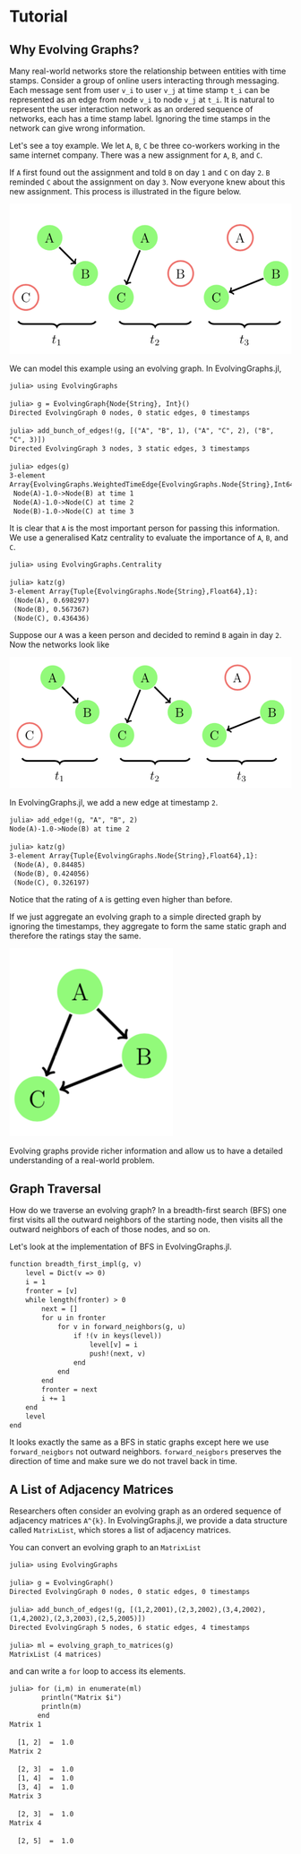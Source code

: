 # Tutorial

## Why Evolving Graphs?

Many real-world networks store the relationship between entities with time stamps. Consider a group of online users interacting through messaging. Each message sent from user `v_i` to user `v_j` at time stamp `t_i` can be represented as an edge from node `v_i` to node `v_j` at `t_i`. It is natural to represent the user interaction network as an ordered sequence of networks, each has a time stamp label.
Ignoring the time stamps in the network can give wrong information.

Let's see a toy example. We let `A`, `B`, `C` be three co-workers working in the same internet company. There was a new assignment for `A`, `B`, and `C`.

If `A` first found out the assignment and told `B` on day `1` and `C` on day `2`. `B` reminded `C` about the assignment on day `3`.
Now everyone knew about this new assignment. This process is illustrated in the figure below.

![simple evolving graph](doc_eg1.png)

We can model this example using an evolving graph. In EvolvingGraphs.jl,

```
julia> using EvolvingGraphs

julia> g = EvolvingGraph{Node{String}, Int}()
Directed EvolvingGraph 0 nodes, 0 static edges, 0 timestamps

julia> add_bunch_of_edges!(g, [("A", "B", 1), ("A", "C", 2), ("B", "C", 3)])
Directed EvolvingGraph 3 nodes, 3 static edges, 3 timestamps

julia> edges(g)
3-element Array{EvolvingGraphs.WeightedTimeEdge{EvolvingGraphs.Node{String},Int64,Float64},1}:
 Node(A)-1.0->Node(B) at time 1
 Node(A)-1.0->Node(C) at time 2
 Node(B)-1.0->Node(C) at time 3
```

It is clear that `A` is the most important person for passing this information. We use a generalised Katz centrality to evaluate the importance of `A`, `B`, and `C`.

```
julia> using EvolvingGraphs.Centrality

julia> katz(g)
3-element Array{Tuple{EvolvingGraphs.Node{String},Float64},1}:
 (Node(A), 0.698297)
 (Node(B), 0.567367)
 (Node(C), 0.436436)
```

Suppose our `A` was a keen person and decided to remind `B` again in day `2`. Now the networks look like

![simple evolving graph](doc_eg2.png)

In EvolvingGraphs.jl, we add a new edge at timestamp `2`.

```
julia> add_edge!(g, "A", "B", 2)
Node(A)-1.0->Node(B) at time 2

julia> katz(g)
3-element Array{Tuple{EvolvingGraphs.Node{String},Float64},1}:
 (Node(A), 0.84485)
 (Node(B), 0.424056)
 (Node(C), 0.326197)
```

Notice that the rating of `A` is getting even higher than before.

If we just aggregate an evolving graph to a simple directed graph by ignoring the timestamps, they aggregate to form the same static graph and therefore
the ratings stay the same.

![simple graph](doc_g1.png)

Evolving graphs provide richer information and allow us to have a detailed understanding of a real-world problem.


## Graph Traversal

How do we traverse an evolving graph? In a breadth-first search (BFS) one
first visits all the outward neighbors of the starting node, then visits all the outward neighbors of each of those nodes, and so on.

Let's look at the implementation of BFS in EvolvingGraphs.jl.

```
function breadth_first_impl(g, v)
    level = Dict(v => 0)
    i = 1
    fronter = [v]
    while length(fronter) > 0
        next = []
        for u in fronter
            for v in forward_neighbors(g, u)
                if !(v in keys(level))
                    level[v] = i
                    push!(next, v)
                end
            end
        end
        fronter = next
        i += 1
    end
    level
end
```

It looks exactly the same as a BFS in static graphs except here we use `forward_neigbors` not outward neighbors. `forward_neigbors` preserves the direction of time and make sure we do not travel back in time.


## A List of Adjacency Matrices

Researchers often consider an evolving graph as an ordered sequence of adjacency matrices `A^{k}`. In EvolvingGraphs.jl, we provide a data structure called `MatrixList`, which stores a list of adjacency matrices.

You can convert an evolving graph to an `MatrixList`

```
julia> using EvolvingGraphs

julia> g = EvolvingGraph()
Directed EvolvingGraph 0 nodes, 0 static edges, 0 timestamps

julia> add_bunch_of_edges!(g, [(1,2,2001),(2,3,2002),(3,4,2002),(1,4,2002),(2,3,2003),(2,5,2005)])
Directed EvolvingGraph 5 nodes, 6 static edges, 4 timestamps

julia> ml = evolving_graph_to_matrices(g)
MatrixList (4 matrices)
```

and can write a `for` loop to access its elements.

```
julia> for (i,m) in enumerate(ml)
        println("Matrix $i")
        println(m)
       end
Matrix 1

  [1, 2]  =  1.0
Matrix 2

  [2, 3]  =  1.0
  [1, 4]  =  1.0
  [3, 4]  =  1.0
Matrix 3

  [2, 3]  =  1.0
Matrix 4

  [2, 5]  =  1.0
```
